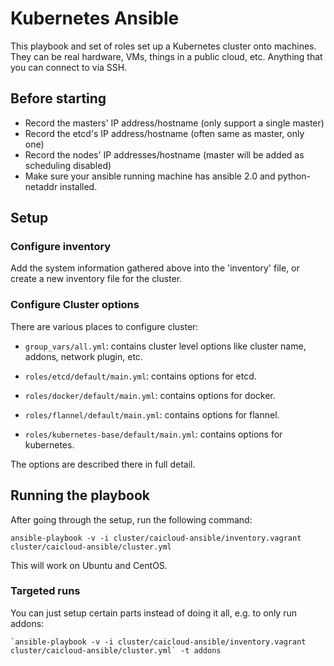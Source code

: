 # Kubernetes Ansible

This playbook and set of roles set up a Kubernetes cluster onto machines. They can be real hardware, VMs, things in
a public cloud, etc. Anything that you can connect to via SSH.

## Before starting

* Record the masters' IP address/hostname (only support a single master)
* Record the etcd's IP address/hostname (often same as master, only one)
* Record the nodes' IP addresses/hostname (master will be added as scheduling disabled)
* Make sure your ansible running machine has ansible 2.0 and python-netaddr installed.

## Setup

### Configure inventory

Add the system information gathered above into the 'inventory' file, or create a new inventory file for the cluster.

### Configure Cluster options

There are various places to configure cluster:

- `group_vars/all.yml`: contains cluster level options like cluster name, addons, network plugin, etc.

- `roles/etcd/default/main.yml`: contains options for etcd.

- `roles/docker/default/main.yml`: contains options for docker.

- `roles/flannel/default/main.yml`: contains options for flannel.

- `roles/kubernetes-base/default/main.yml`: contains options for kubernetes.

The options are described there in full detail.

## Running the playbook

After going through the setup, run the following command:

`ansible-playbook -v -i cluster/caicloud-ansible/inventory.vagrant cluster/caicloud-ansible/cluster.yml`

This will work on Ubuntu and CentOS.

### Targeted runs

You can just setup certain parts instead of doing it all, e.g. to only run addons:

```
`ansible-playbook -v -i cluster/caicloud-ansible/inventory.vagrant cluster/caicloud-ansible/cluster.yml` -t addons
```
